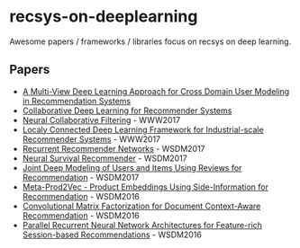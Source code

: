 # recsys-on-deeplearning
Awesome papers / frameworks / libraries focus on recsys on deep learning.

## Papers
* [A Multi-View Deep Learning Approach for Cross Domain User Modeling in Recommendation Systems]()
* [Collaborative Deep Learning for Recommender Systems]()
* [Neural Collaborative Filtering]() - WWW2017
* [Localy Connected Deep Learning Framework for Industrial-scale Recommender Systems]() - WWW2017
* [Recurrent Recommender Networks]() - WSDM2017
* [Neural Survival Recommender]() - WSDM2017
* [Joint Deep Modeling of Users and Items Using Reviews for Recommendation]() - WSDM2017
* [Meta-Prod2Vec - Product Embeddings Using Side-Information for Recommendation]() - WSDM2016
* [Convolutional Matrix Factorization for Document Context-Aware Recommendation](http://dl.acm.org/citation.cfm?id=2959165&CFID=731295212&CFTOKEN=22607582) - WSDM2016
* [Parallel Recurrent Neural Network Architectures for Feature-rich Session-based Recommendations](http://dl.acm.org/citation.cfm?id=2959167&CFID=731295212&CFTOKEN=22607582) - WSDM2016

